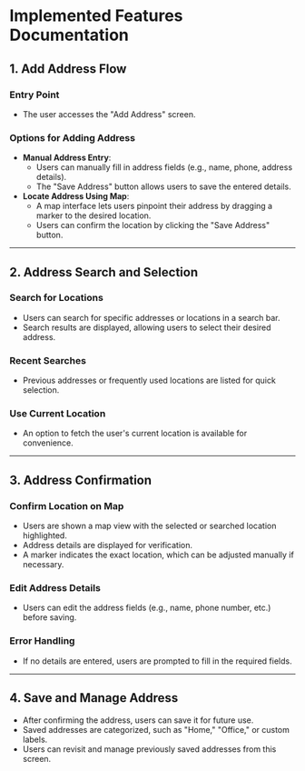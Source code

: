 # Implemented Features Documentation

## 1. Add Address Flow

### Entry Point
- The user accesses the "Add Address" screen.

### Options for Adding Address
- **Manual Address Entry**:
  - Users can manually fill in address fields (e.g., name, phone, address details).
  - The "Save Address" button allows users to save the entered details.
- **Locate Address Using Map**:
  - A map interface lets users pinpoint their address by dragging a marker to the desired location.
  - Users can confirm the location by clicking the "Save Address" button.

---

## 2. Address Search and Selection

### Search for Locations
- Users can search for specific addresses or locations in a search bar.
- Search results are displayed, allowing users to select their desired address.

### Recent Searches
- Previous addresses or frequently used locations are listed for quick selection.

### Use Current Location
- An option to fetch the user's current location is available for convenience.

---

## 3. Address Confirmation

### Confirm Location on Map
- Users are shown a map view with the selected or searched location highlighted.
- Address details are displayed for verification.
- A marker indicates the exact location, which can be adjusted manually if necessary.

### Edit Address Details
- Users can edit the address fields (e.g., name, phone number, etc.) before saving.

### Error Handling
- If no details are entered, users are prompted to fill in the required fields.

---

## 4. Save and Manage Address

- After confirming the address, users can save it for future use.
- Saved addresses are categorized, such as "Home," "Office," or custom labels.
- Users can revisit and manage previously saved addresses from this screen.
